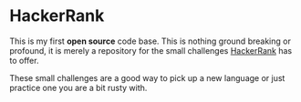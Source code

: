 # HackerRank
This is my first **open source** code base. This is nothing ground breaking or profound, it is merely a repository for the small challenges [HackerRank](https://www.hackerrank.com/) has to offer.

These small challenges are a good way to pick up a new language or just practice one you are a bit rusty with.

